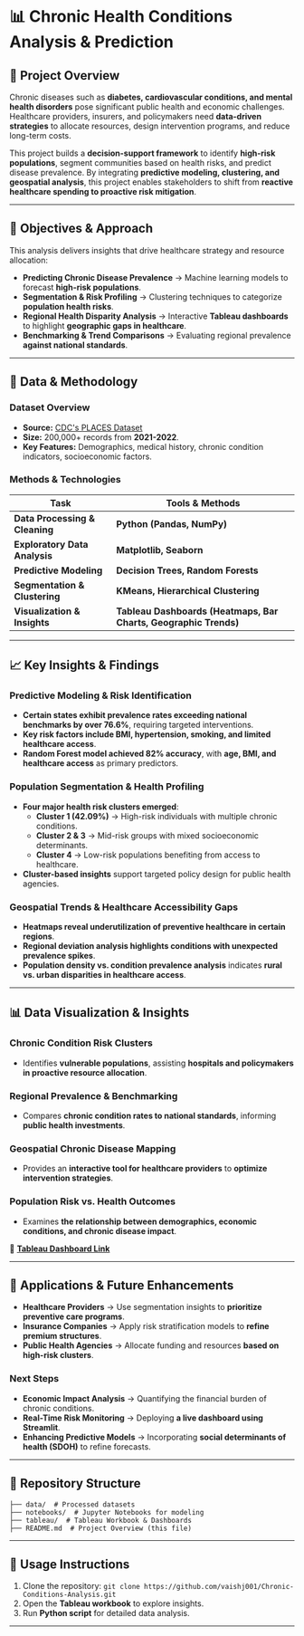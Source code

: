 # 📊 Chronic Health Conditions Analysis & Prediction

## 📌 Project Overview
Chronic diseases such as **diabetes, cardiovascular conditions, and mental health disorders** pose significant public health and economic challenges. Healthcare providers, insurers, and policymakers need **data-driven strategies** to allocate resources, design intervention programs, and reduce long-term costs. 

This project builds a **decision-support framework** to identify **high-risk populations**, segment communities based on health risks, and predict disease prevalence. By integrating **predictive modeling, clustering, and geospatial analysis**, this project enables stakeholders to shift from **reactive healthcare spending to proactive risk mitigation**.

---

## 🎯 Objectives & Approach
This analysis delivers insights that drive healthcare strategy and resource allocation:

- **Predicting Chronic Disease Prevalence** → Machine learning models to forecast **high-risk populations**.
- **Segmentation & Risk Profiling** → Clustering techniques to categorize **population health risks**.
- **Regional Health Disparity Analysis** → Interactive **Tableau dashboards** to highlight **geographic gaps in healthcare**.
- **Benchmarking & Trend Comparisons** → Evaluating regional prevalence **against national standards**.

---

## 🔬 Data & Methodology

### **Dataset Overview**
- **Source:** [CDC's PLACES Dataset](https://data.cdc.gov/d/swc5-untb)
- **Size:** 200,000+ records from **2021-2022**.
- **Key Features:** Demographics, medical history, chronic condition indicators, socioeconomic factors.

### **Methods & Technologies**
| Task | Tools & Methods |
|------|----------------|
| **Data Processing & Cleaning** | **Python (Pandas, NumPy)** |
| **Exploratory Data Analysis** | **Matplotlib, Seaborn** |
| **Predictive Modeling** | **Decision Trees, Random Forests** |
| **Segmentation & Clustering** | **KMeans, Hierarchical Clustering** |
| **Visualization & Insights** | **Tableau Dashboards (Heatmaps, Bar Charts, Geographic Trends)** |

---

## 📈 Key Insights & Findings

### **Predictive Modeling & Risk Identification**
- **Certain states exhibit prevalence rates exceeding national benchmarks by over 76.6%**, requiring targeted interventions.
- **Key risk factors include BMI, hypertension, smoking, and limited healthcare access**.
- **Random Forest model achieved 82% accuracy**, with **age, BMI, and healthcare access** as primary predictors.

### **Population Segmentation & Health Profiling**
- **Four major health risk clusters emerged**:
  - **Cluster 1 (42.09%)** → High-risk individuals with multiple chronic conditions.
  - **Cluster 2 & 3** → Mid-risk groups with mixed socioeconomic determinants.
  - **Cluster 4** → Low-risk populations benefiting from access to healthcare.
- **Cluster-based insights** support targeted policy design for public health agencies.

### **Geospatial Trends & Healthcare Accessibility Gaps**
- **Heatmaps reveal underutilization of preventive healthcare in certain regions**.
- **Regional deviation analysis highlights conditions with unexpected prevalence spikes**.
- **Population density vs. condition prevalence analysis** indicates **rural vs. urban disparities in healthcare access**.

---

## 📊 Data Visualization & Insights

### **Chronic Condition Risk Clusters**
- Identifies **vulnerable populations**, assisting **hospitals and policymakers in proactive resource allocation**.

### **Regional Prevalence & Benchmarking**
- Compares **chronic condition rates to national standards**, informing **public health investments**.

### **Geospatial Chronic Disease Mapping**
- Provides an **interactive tool for healthcare providers** to **optimize intervention strategies**.

### **Population Risk vs. Health Outcomes**
- Examines **the relationship between demographics, economic conditions, and chronic disease impact**.

🔗 **[Tableau Dashboard Link](https://public.tableau.com/views/chronic-condition-analysis/Dashboard1?:language=en-US&publish=yes&:sid=&:redirect=auth&:display_count=n&:origin=viz_share_link)**

---

## 🚀 Applications & Future Enhancements
- **Healthcare Providers** → Use segmentation insights to **prioritize preventive care programs**.
- **Insurance Companies** → Apply risk stratification models to **refine premium structures**.
- **Public Health Agencies** → Allocate funding and resources **based on high-risk clusters**.

### Next Steps
- **Economic Impact Analysis** → Quantifying the financial burden of chronic conditions.
- **Real-Time Risk Monitoring** → Deploying **a live dashboard using Streamlit**.
- **Enhancing Predictive Models** → Incorporating **social determinants of health (SDOH)** to refine forecasts.

---

## 📂 Repository Structure
```
├── data/  # Processed datasets
├── notebooks/  # Jupyter Notebooks for modeling
├── tableau/  # Tableau Workbook & Dashboards
├── README.md  # Project Overview (this file)
```

---

## 🔧 Usage Instructions
1. Clone the repository: `git clone https://github.com/vaishj001/Chronic-Conditions-Analysis.git`
2. Open the **Tableau workbook** to explore insights.
3. Run **Python script** for detailed data analysis.

---
